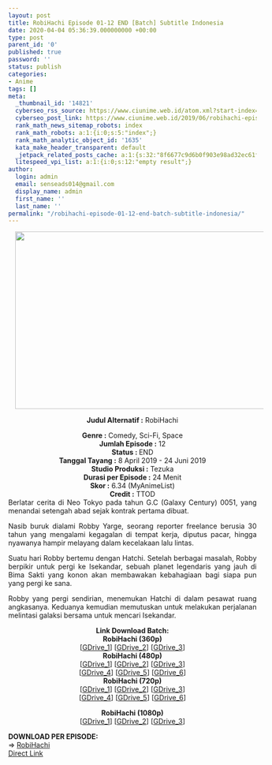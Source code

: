 ```yaml
---
layout: post
title: RobiHachi Episode 01-12 END [Batch] Subtitle Indonesia
date: 2020-04-04 05:36:39.000000000 +00:00
type: post
parent_id: '0'
published: true
password: ''
status: publish
categories:
- Anime
tags: []
meta:
  _thumbnail_id: '14821'
  cyberseo_rss_source: https://www.ciunime.web.id/atom.xml?start-index=751&max-results=150
  cyberseo_post_link: https://www.ciunime.web.id/2019/06/robihachi-episode-01-12-end-batch.html
  rank_math_news_sitemap_robots: index
  rank_math_robots: a:1:{i:0;s:5:"index";}
  rank_math_analytic_object_id: '1635'
  kata_make_header_transparent: default
  _jetpack_related_posts_cache: a:1:{s:32:"8f6677c9d6b0f903e98ad32ec61f8deb";a:2:{s:7:"expires";i:1644730441;s:7:"payload";a:0:{}}}
  litespeed_vpi_list: a:1:{i:0;s:12:"empty result";}
author:
  login: admin
  email: senseads014@gmail.com
  display_name: admin
  first_name: ''
  last_name: ''
permalink: "/robihachi-episode-01-12-end-batch-subtitle-indonesia/"
---
```

<div style="text-align: center;">
<div style="text-align: left;">
<div class="separator" style="clear: both; text-align: center;"><a href="https://4.bp.blogspot.com/-dDx6HokS9n4/XLOjIyukCeI/AAAAAAAAQZA/2yAiB1bhqSkubPV1xwr8SeKEFrjIQOXQwCLcBGAs/s1600/RobiHachi.jpg" style="margin-left: 1em; margin-right: 1em;"><img border="0" data-original-height="720" data-original-width="1280" height="360" src="{{ site.baseurl }}/assets/2020/04/RobiHachi.jpg" width="640" /></a></div>
<p></div>
<p><b>Judul</b><b><b> Alternatif</b> :</b> RobiHachi</div>
<div style="text-align: center;"><b><b>Genre :</b></b> Comedy, Sci-Fi, Space</div>
<div style="text-align: center;"><b>Jumlah Episode :</b> 12<br /><b>Status : </b>END<br /><b>Tanggal Tayang :</b> 8 April 2019 - 24 Juni 2019<br /><b>Studio Produksi :</b> Tezuka<br /><b>Durasi per Episode :</b> 24 Menit</div>
<div style="text-align: center;"><b>Skor :</b> 6.34 (MyAnimeList)<br /><b>Credit :</b> TTOD</div>
<div style="text-align: center;"></div>
<div style="text-align: justify;">Berlatar cerita di Neo Tokyo pada tahun G.C (Galaxy Century) 0051, yang menandai setengah abad sejak kontrak pertama dibuat.</p>
<p>Nasib buruk dialami Robby Yarge, seorang reporter freelance berusia 30 tahun yang mengalami kegagalan di tempat kerja, diputus pacar, hingga nyawanya hampir melayang dalam kecelakaan lalu lintas.</p>
<p>Suatu hari Robby bertemu dengan Hatchi. Setelah berbagai masalah, Robby berpikir untuk pergi ke Isekandar, sebuah planet legendaris yang jauh di Bima Sakti yang konon akan membawakan kebahagiaan bagi siapa pun yang pergi ke sana.</p>
<p>Robby yang pergi sendirian, menemukan Hatchi di dalam pesawat ruang angkasanya. Keduanya kemudian memutuskan untuk melakukan perjalanan melintasi galaksi bersama untuk mencari Isekandar.</p></div>
<div style="text-align: justify;"></div>
<div style="text-align: justify;"></div>
<div style="text-align: center;"><b>Link Download Batch:</b></div>
<div style="text-align: center;">
<div style="text-align: center;"><b>RobiHachi (360p)</b></div>
</div>
<div style="text-align: center;">[<a href="https://drive.google.com/uc?id=1k2tmX9fLupLynm4eRFbPO8hcwVI_Bmzf" target="_blank" rel="noopener">GDrive_1</a>] [<a href="https://drive.google.com/uc?id=1zyYaPGlAIBwHfnNhBpghTnctFE192xqn" target="_blank" rel="noopener">GDrive_2</a>] [<a href="https://drive.google.com/uc?id=1tXBMPwPpxn16kq_SOPqPQThqIW54a8U4" target="_blank" rel="noopener">GDrive_3</a>]</div>
<div style="text-align: center;"></div>
<div style="text-align: center;"><b>RobiHachi (480p)</b><br />[<a href="https://drive.google.com/uc?id=1qERygZ0Zsl0DR0tY83RNmaeG7ejCRrcA" target="_blank" rel="noopener">GDrive_1</a>] [<a href="https://drive.google.com/uc?id=1P_0fPjf3i6QUjwcZG9bL64-HROrCE27-" target="_blank" rel="noopener">GDrive_2</a>] [<a href="https://drive.google.com/uc?id=1v9t3TZPbDzQo7lvSiXqvJbAwXJZ6TtTb" target="_blank" rel="noopener">GDrive_3</a>]<br />[<a href="https://drive.google.com/uc?id=1Pbm3grLIdCBVmCLNV4bX1YWne9w7saJ-" target="_blank" rel="noopener">GDrive_4</a>] [<a href="https://drive.google.com/uc?id=1Wak2UmjcajGuvMQd6E2yeB47I4pCzaAm" target="_blank" rel="noopener">GDrive_5</a>] [<a href="https://drive.google.com/uc?id=1hYo_sxBJmVFu4zCWyrv8djJVy6RgHEG0" target="_blank" rel="noopener">GDrive_6</a>]</div>
<div style="text-align: center;"><b>RobiHachi (720p)</b><br />[<a href="https://drive.google.com/uc?id=1_6T67G5KhbQ_cjX3Rq_t-56tLpmHQdsm" target="_blank" rel="noopener">GDrive_1</a>] [<a href="https://drive.google.com/uc?id=1Wby89OK1LvwO_2aKqxWIZjEBX58n4eUr" target="_blank" rel="noopener">GDrive_2</a>] [<a href="https://drive.google.com/uc?id=1tzaJgKf2ap7qbc4pOWrk2n-PRcYn6DlI" target="_blank" rel="noopener">GDrive_3</a>]<br />[<a href="https://drive.google.com/uc?id=1GvsoVsjFtgC9rDCu0hktlfWZLwbl-V8_" target="_blank" rel="noopener">GDrive_4</a>] [<a href="https://drive.google.com/uc?id=1zfZ2R9Ut3SjnAjn_SnyDOv-YGQ2Iwf8m" target="_blank" rel="noopener">GDrive_5</a>] [<a href="https://drive.google.com/uc?id=1y19xAXrKmtQ5XAcKiQGhVkbS2tHrOfTq" target="_blank" rel="noopener">GDrive_6</a>]</p>
<p><b>RobiHachi (1080p)</b><br />[<a href="https://drive.google.com/uc?id=1QpoISBtEZYDH1Ho2Ere8ETQdK_ePiThx" target="_blank" rel="noopener">GDrive_1</a>] [<a href="https://drive.google.com/uc?id=1lfyt80V0XEL-Sg2gstzs_RdeysMTwPlH" target="_blank" rel="noopener">GDrive_2</a>] [<a href="https://drive.google.com/uc?id=1k2KW4WsK8LJyyaVzKqEOByWStACN_Q7C" target="_blank" rel="noopener">GDrive_3</a>]
<div style="text-align: left;">
</div>
<div style="text-align: justify;"><b>DOWNLOAD PER EPISODE:</b></div>
<div style="text-align: justify;">=&gt;&nbsp;<a href="https://www.ciunime.web.id/2019/04/robihachi-subtitle-indonesia.html" target="_blank" rel="noopener">RobiHachi</a></div>
<div style="text-align: justify;"></div>
</div>
<link rel="stylesheet" href="https://cdnjs.cloudflare.com/ajax/libs/font-awesome/4.7.0/css/font-awesome.min.css" />
<div class="divbtn"> <a href="https://handymansurrender.com/fihup8buzv?key=94550f7ce39444073321dde3b8782f97" class="btn"><i class="fa fa-download"></i> Direct Link</a> </div>
